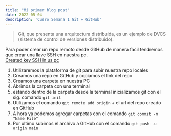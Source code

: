 ```yaml
---
title: "Mi primer blog post"
date: 2022-05-04
description: 'Cusro Semana 1 Git + GitHub'
---
```



> Git, que presenta una arquitectura distribuida, es un ejemplo de DVCS (sistema de control de versiones distribuido).

Para poder crear un repo remoto desde GitHub de manera facil tendremos que crear una llave SSH en nuestra pc.  
[Created key SSH in us pc](https://www.youtube.com/watch?v=g0ZV-neSM7E&list=PLIazsGwUK1x2Kwf-jlU0TjsGb-E4ddlGS&index=1&t=548s)

1. Utilizaremos la plataforma de git para subir nuestra repo locales 
2. Creamos una repo en GitHub y copiamos el link del repo 
3. Creamos una carpeta  en nuestra PC 
4. Abrimos la carpeta con una terminal
5. estando dentro de la carpeta desde la terminal inicializamos git con el sig. comando  ` git init `
6. Utilizamos el comando ` git remote add origin ` + el url del repo creado en GitHub
7. A hora ya podemos agregar carpetas con el comando ` git commit -m "Name File" `
8. Por ultimo subimos el archivo a GitHub con el comando ` git push -u origin main ` 
  
